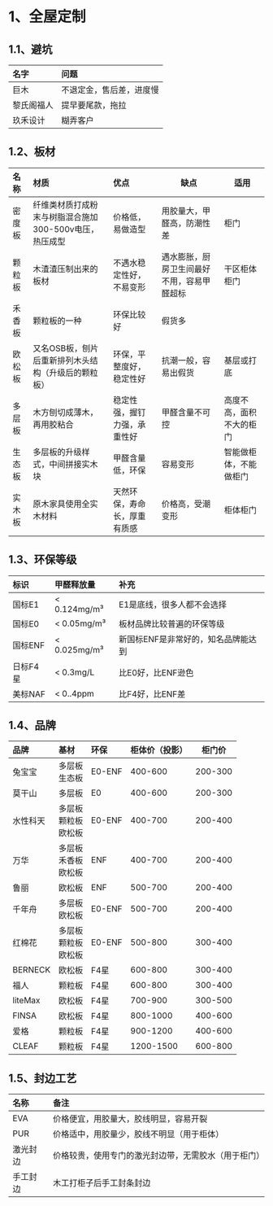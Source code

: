 
# 1、全屋定制

## 1.1、避坑

| 名字    | 问题           |
| :---- | :----------- |
| 巨木    | 不退定金，售后差，进度慢 |
| 黎氏阁福人 | 提早要尾款，拖拉     |
| 玖禾设计  | 糊弄客户         |


## 1.2、板材

| 名称  | 材质                              | 优点             | 缺点                    | 适用           |
| :-- | :------------------------------ | :------------- | --------------------- | ------------ |
| 密度板 | 纤维类材质打成粉末与树脂混合施加300-500v电压，热压成型 | 价格低，易做造型       | 用胶量大，甲醛高，防潮性差         | 柜门           |
| 颗粒板 | 木渣渣压制出来的板材                      | 不遇水稳定性好，不易变形   | 遇水膨胀，厨房卫生间最好不用，容易甲醛超标 | 干区柜体柜门       |
| 禾香板 | 颗粒板的一种                          | 环保比较好          | 假货多                   |              |
| 欧松板 | 又名OSB板，刨片后重新排列木头结构（升级后的颗粒板）     | 环保，平整度好，稳定性好   | 抗潮一般，容易出假货            | 基层或打底        |
| 多层板 | 木方刨切成薄木，再用胶粘合                   | 稳定性强，握钉力强，承重性好 | 甲醛含量不可控               | 高度不高，面积不大的柜门 |
| 生态板 | 多层板的升级样式，中间拼接实木块                | 甲醛含量低，环保       | 容易变形                  | 智能做柜体，不能做柜门  |
| 实木板 | 原木家具使用全实木材料                     | 天然环保，寿命长，厚重有质感 | 价格高，受潮变形              | 柜体柜门         |

## 1.3、环保等级

| 标识    | 甲醛释放量        | 补充                  |
| :---- | :----------- | :------------------ |
| 国标E1  | < 0.124mg/m³ | E1是底线，很多人都不会选择      |
| 国标E0  | < 0.05mg/m³  | 板材品牌比较普遍的环保等级       |
| 国标ENF | < 0.025mg/m³ | 新国标ENF是非常好的，知名品牌能达到 |
| 日标F4星 | < 0.3mg/L    | 比E0好，比ENF逊色         |
| 美标NAF | < 0..4ppm    | 比F4好，比ENF差          |

## 1.4、品牌

| 品牌      | 基材                | 环保     | 柜体价（投影）   | 柜门价     |
| :------ | :---------------- | :----- | :-------- | ------- |
| 兔宝宝     | 多层板<br>生态板        | E0-ENF | 400-600   | 200-300 |
| 莫干山     | 多层板               | E0     | 400-600   | 200-300 |
| 水性科天    | 多层板<br>颗粒板<br>欧松板 | E0-ENF | 400-700   | 200-400 |
| 万华      | 多层板<br>禾香板<br>欧松板 | ENF    | 400-700   | 200-400 |
| 鲁丽      | 欧松板               | ENF    | 500-700   | 200-400 |
| 千年舟     | 多层板<br>欧松板        | E0-ENF | 500-700   | 200-400 |
| 红棉花     | 多层板<br>颗粒板<br>欧松板 | E0-ENF | 500-800   | 300-400 |
| BERNECK | 欧松板               | F4星    | 600-800   | 300-400 |
| 福人      | 颗粒板               | F4星    | 600-800   | 300-400 |
| liteMax | 欧松板               | F4星    | 700-900   | 300-500 |
| FINSA   | 欧松板               | F4星    | 800-1000  | 400-600 |
| 爱格      | 颗粒板               | F4星    | 900-1200  | 400-600 |
| CLEAF   | 颗粒板               | F4星    | 1200-1500 | 600-800 |

## 1.5、封边工艺

| 名称   | 备注                         |
| :--- | :------------------------- |
| EVA  | 价格便宜，用胶量大，胶线明显，容易开裂        |
| PUR  | 价格适中，用胶量少，胶线不明显（用于柜体）      |
| 激光封边 | 价格较贵，使用专门的激光封边带，无需胶水（用于柜门） |
| 手工封边 | 木工打柜子后手工封条封边               |



